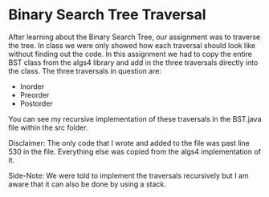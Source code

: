 # Binary Search Tree Traversal

After learning about the Binary Search Tree, our assignment was to traverse the tree. In class we were only showed how each traversal should look like without finding out the code. In this assignment we had to copy the entire BST class from the algs4 library and add in the three traversals directly into the class. The three traversals in question are: 

- Inorder
- Preorder
- Postorder

You can see my recursive implementation of these traversals in the BST.java file within the src folder.   

Disclaimer: The only code that I wrote and added to the file was past line 530 in the file. Everything else was copied from the algs4 implementation of it.    

Side-Note: We were told to implement the traversals recursively but I am aware that it can also be done by using a stack.
